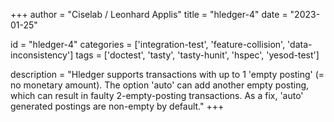 
+++
author = "Ciselab / Leonhard Applis"
title = "hledger-4"
date = "2023-01-25"

id = "hledger-4"
categories = ['integration-test', 'feature-collision', 'data-inconsistency']
tags = ['doctest', 'tasty', 'tasty-hunit', 'hspec', 'yesod-test']

description = "Hledger supports transactions with up to 1 'empty posting' (= no monetary amount). The option 'auto' can add another empty posting, which can result in faulty 2-empty-posting transactions. As a fix, 'auto' generated postings are non-empty by default."
+++
